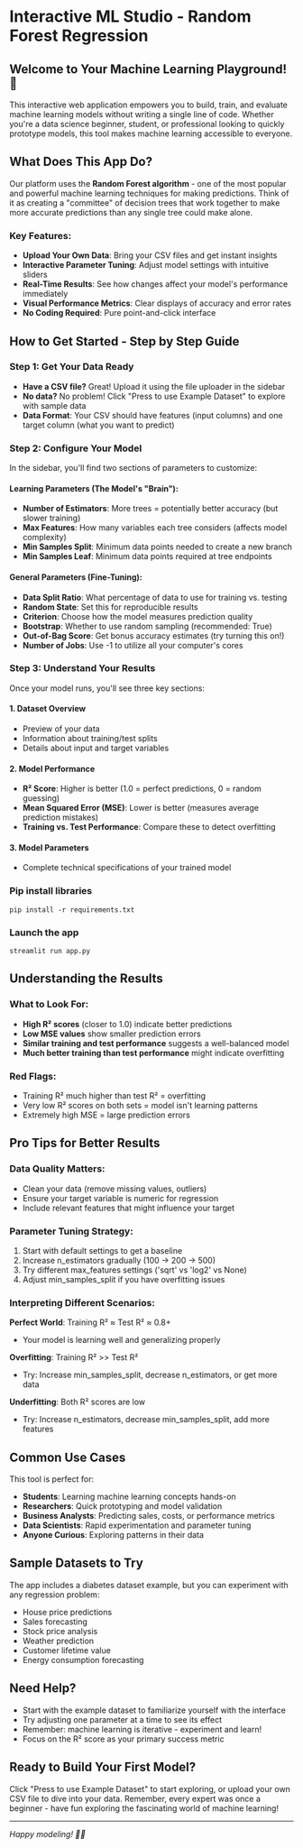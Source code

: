 # Interactive ML Studio - Random Forest Regression

## Welcome to Your Machine Learning Playground! 🚀

This interactive web application empowers you to build, train, and evaluate machine learning models without writing a single line of code. Whether you're a data science beginner, student, or professional looking to quickly prototype models, this tool makes machine learning accessible to everyone.

## What Does This App Do?

Our platform uses the **Random Forest algorithm** - one of the most popular and powerful machine learning techniques for making predictions. Think of it as creating a "committee" of decision trees that work together to make more accurate predictions than any single tree could make alone.

### Key Features:
- **Upload Your Own Data**: Bring your CSV files and get instant insights
- **Interactive Parameter Tuning**: Adjust model settings with intuitive sliders
- **Real-Time Results**: See how changes affect your model's performance immediately  
- **Visual Performance Metrics**: Clear displays of accuracy and error rates
- **No Coding Required**: Pure point-and-click interface

## How to Get Started - Step by Step Guide

### Step 1: Get Your Data Ready
- **Have a CSV file?** Great! Upload it using the file uploader in the sidebar
- **No data?** No problem! Click "Press to use Example Dataset" to explore with sample data
- **Data Format**: Your CSV should have features (input columns) and one target column (what you want to predict)

### Step 2: Configure Your Model
In the sidebar, you'll find two sections of parameters to customize:

#### Learning Parameters (The Model's "Brain"):
- **Number of Estimators**: More trees = potentially better accuracy (but slower training)
- **Max Features**: How many variables each tree considers (affects model complexity)
- **Min Samples Split**: Minimum data points needed to create a new branch
- **Min Samples Leaf**: Minimum data points required at tree endpoints

#### General Parameters (Fine-Tuning):
- **Data Split Ratio**: What percentage of data to use for training vs. testing
- **Random State**: Set this for reproducible results
- **Criterion**: Choose how the model measures prediction quality
- **Bootstrap**: Whether to use random sampling (recommended: True)
- **Out-of-Bag Score**: Get bonus accuracy estimates (try turning this on!)
- **Number of Jobs**: Use -1 to utilize all your computer's cores

### Step 3: Understand Your Results

Once your model runs, you'll see three key sections:

#### 1. Dataset Overview
- Preview of your data
- Information about training/test splits
- Details about input and target variables

#### 2. Model Performance
- **R² Score**: Higher is better (1.0 = perfect predictions, 0 = random guessing)
- **Mean Squared Error (MSE)**: Lower is better (measures average prediction mistakes)
- **Training vs. Test Performance**: Compare these to detect overfitting

#### 3. Model Parameters
- Complete technical specifications of your trained model

### Pip install libraries
```
pip install -r requirements.txt
```
###  Launch the app

```
streamlit run app.py
```

## Understanding the Results

### What to Look For:
- **High R² scores** (closer to 1.0) indicate better predictions
- **Low MSE values** show smaller prediction errors
- **Similar training and test performance** suggests a well-balanced model
- **Much better training than test performance** might indicate overfitting

### Red Flags:
- Training R² much higher than test R² = overfitting
- Very low R² scores on both sets = model isn't learning patterns
- Extremely high MSE = large prediction errors

## Pro Tips for Better Results

### Data Quality Matters:
- Clean your data (remove missing values, outliers)
- Ensure your target variable is numeric for regression
- Include relevant features that might influence your target

### Parameter Tuning Strategy:
1. Start with default settings to get a baseline
2. Increase n_estimators gradually (100 → 200 → 500)
3. Try different max_features settings ('sqrt' vs 'log2' vs None)
4. Adjust min_samples_split if you have overfitting issues

### Interpreting Different Scenarios:

**Perfect World**: Training R² ≈ Test R² ≈ 0.8+
- Your model is learning well and generalizing properly

**Overfitting**: Training R² >> Test R² 
- Try: Increase min_samples_split, decrease n_estimators, or get more data

**Underfitting**: Both R² scores are low
- Try: Increase n_estimators, decrease min_samples_split, add more features

## Common Use Cases

This tool is perfect for:
- **Students**: Learning machine learning concepts hands-on
- **Researchers**: Quick prototyping and model validation
- **Business Analysts**: Predicting sales, costs, or performance metrics
- **Data Scientists**: Rapid experimentation and parameter tuning
- **Anyone Curious**: Exploring patterns in their data

## Sample Datasets to Try

The app includes a diabetes dataset example, but you can experiment with any regression problem:
- House price predictions
- Sales forecasting
- Stock price analysis
- Weather prediction
- Customer lifetime value
- Energy consumption forecasting

## Need Help?

- Start with the example dataset to familiarize yourself with the interface
- Try adjusting one parameter at a time to see its effect
- Remember: machine learning is iterative - experiment and learn!
- Focus on the R² score as your primary success metric

## Ready to Build Your First Model?

Click "Press to use Example Dataset" to start exploring, or upload your own CSV file to dive into your data. Remember, every expert was once a beginner - have fun exploring the fascinating world of machine learning!

---

*Happy modeling! 🤖✨*
